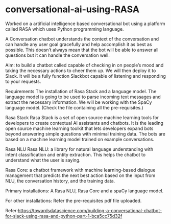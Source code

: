 # conversational-ai-using-RASA
Worked on a artificial intelligence based conversational bot using a platform called RASA which uses Python programming language.

A Conversation chatbot understands the context of the conversation and can handle any user goal gracefully and help accomplish it as best as possible. This doesn’t always mean that the bot will be able to answer all questions but it can handle the conversation well.

Aim:
to build a chatbot called capable of checking in on people’s mood and taking the necessary actions to cheer them up. We will then deploy it to Slack. It will be a fully function Slackbot capable of listening and responding to your requests.

Requirements
The installation of Rasa Stack and a language model. The language model is going to be used to parse incoming text messages and extract the necessary information. We will be working with the SpaCy language model.
(Check the file containing all the pre-requisites.)

Rasa Stack
Rasa Stack is a set of open source machine learning tools for developers to create contextual AI assistants and chatbots. It is the leading open source machine learning toolkit that lets developers expand bots beyond answering simple questions with minimal training data. The bots are based on a machine learning model trained on example conversations.

Rasa NLU
Rasa NLU: a library for natural language understanding with intent classification and entity extraction. This helps the chatbot to understand what the user is saying.

Rasa Core: a chatbot framework with machine learning-based dialogue management that predicts the next best action based on the input from NLU, the conversation history, and the training data.

Primary installations:
A Rasa NLU, Rasa Core and a spaCy language model.

For other installations:
Refer the pre-requisites pdf file uploaded.

Refer:https://towardsdatascience.com/building-a-conversational-chatbot-for-slack-using-rasa-and-python-part-1-bca5cc75d32f
